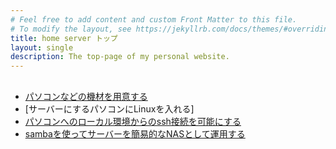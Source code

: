 ```yaml
---
# Feel free to add content and custom Front Matter to this file.
# To modify the layout, see https://jekyllrb.com/docs/themes/#overriding-theme-defaults
title: home server トップ
layout: single
description: The top-page of my personal website.
---
```



## 

- [パソコンなどの機材を用意する](hardware.md)
- [サーバーにするパソコンにLinuxを入れる]
- [パソコンへのローカル環境からのssh接続を可能にする](allow_ssh.md)
- [sambaを使ってサーバーを簡易的なNASとして運用する](samba.md)